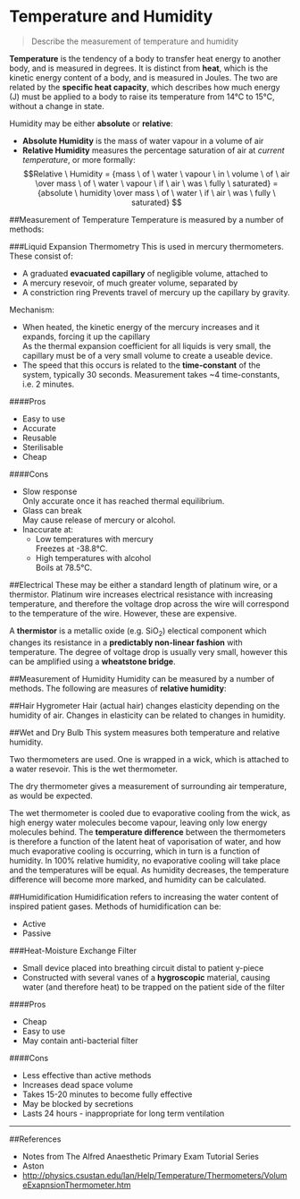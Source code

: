 # Temperature and Humidity

> Describe the measurement of temperature and humidity

**Temperature** is the tendency of a body to transfer heat energy to another body, and is measured in degrees. It is distinct from **heat**, which is the kinetic energy content of a body, and is measured in Joules. The two are related by the **specific heat capacity**, which describes how much energy (J) must be applied to a body to raise its temperature from 14°C to 15°C, without a change in state.

Humidity may be either **absolute** or **relative**:
* **Absolute Humidity** is the mass of water vapour in a volume of air
* **Relative Humidity** measures the percentage saturation of air at *current temperature*, or more formally: $$Relative \ Humidity = {mass \ of \ water \ vapour \ in \ volume \ of \ air \over mass \ of \ water \ vapour \ if \ air \ was \ fully \ saturated} = {absolute \ humidity \over mass \ of \ water \ if \ air \ was \ fully \ saturated} $$

##Measurement of Temperature
Temperature is measured by a number of methods:

###Liquid Expansion Thermometry
This is used in mercury thermometers. These consist of:
* A graduated **evacuated capillary** of negligible volume, attached to
* A mercury resevoir, of much greater volume, separated by
* A constriction ring 
Prevents travel of mercury up the capillary by gravity.

Mechanism:
* When heated, the kinetic energy of the mercury increases and it expands, forcing it up the capillary  
As the thermal expansion coefficient for all liquids is very small, the capillary must be of a very small volume to create a useable device.
* The speed that this occurs is related to the **time-constant** of the system, typically 30 seconds. Measurement takes ~4 time-constants, i.e. 2 minutes.

####Pros
* Easy to use
* Accurate
* Reusable
* Sterilisable
* Cheap

####Cons
* Slow response  
Only accurate once it has reached thermal equilibrium.
* Glass can break  
May cause release of mercury or alcohol.
* Inaccurate at:
    * Low temperatures with mercury  
    Freezes at -38.8°C.
    * High temperatures with alcohol  
    Boils at 78.5°C. 

##Electrical
These may be either a standard length of platinum wire, or a thermistor. Platinum wire increases electrical resistance with increasing temperature, and therefore the voltage drop across the wire will correspond to the temperature of the wire. However, these are expensive.

A **thermistor** is a metallic oxide (e.g. SiO<sub>2</sub>) electical component which changes its resistance in a **predictably non-linear fashion** with temperature. The degree of voltage drop is usually very small, however this can be amplified using a **wheatstone bridge**.

##Measurement of Humidity
Humidity can be measured by a number of methods. The following are measures of **relative humidity**:

##Hair Hygrometer
Hair (actual hair) changes elasticity depending on the humidity of air. Changes in elasticity can be related to changes in humidity.

##Wet and Dry Bulb
This system measures both temperature and relative humidity.

Two thermometers are used. One is wrapped in a wick, which is attached to a water resevoir. This is the wet thermometer.

The dry thermometer gives a measurement of surrounding air temperature, as would be expected.

The wet thermometer is cooled due to evaporative cooling from the wick, as high energy water molecules become vapour, leaving only low energy molecules behind. The **temperature difference** between the thermometers is therefore a function of the latent heat of vaporisation of water, and how much evaporative cooling is occurring, which in turn is a function of humidity. In 100% relative humidity, no evaporative cooling will take place and the temperatures will be equal. As humidity decreases, the temperature difference will become more marked, and humidity can be calculated.

##Humidification
Humidification refers to increasing the water content of inspired patient gases. Methods of humidification can be:
* Active
* Passive

###Heat-Moisture Exchange Filter
* Small device placed into breathing circuit distal to patient y-piece
* Constructed with several vanes of a **hygroscopic** material, causing water (and therefore heat) to be trapped on the patient side of the filter

####Pros
* Cheap
* Easy to use
* May contain anti-bacterial filter

####Cons
* Less effective than active methods
* Increases dead space volume
* Takes 15-20 minutes to become fully effective
* May be blocked by secretions
* Lasts 24 hours - inappropriate for long term ventilation

---
##References
* Notes from The Alfred Anaesthetic Primary Exam Tutorial Series
* Aston
* http://physics.csustan.edu/Ian/Help/Temperature/Thermometers/VolumeExapnsionThermometer.htm
